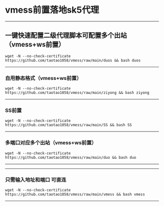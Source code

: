 # vmess前置落地sk5代理
---

##  一键快速配置二级代理脚本可配置多个出站（vmess+ws前置）
```
wget -N --no-check-certificate https://github.com/taotao1058/vmess/raw/main/duos && bash duos
```



---
###  自用静态格式（vmess+ws前置）

```
wget -N --no-check-certificate https://github.com/taotao1058/vmess/raw/main/ziyong && bash ziyong
```

---

###  SS前置

```
wget -N --no-check-certificate https://github.com/taotao1058/vmess/raw/main/SS && bash SS
```

---

###  多端口对应多个出站（vmess+ws前置）

```
wget -N --no-check-certificate https://github.com/taotao1058/vmess/raw/main/duo && bash duo
```
---




---

###  只需输入地址和端口    可直连

```
wget -N --no-check-certificate https://github.com/taotao1058/vmess/raw/main/vmess && bash vmess
```

---
